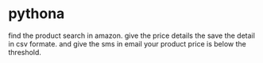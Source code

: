 # pythona
find the product search in amazon. give the price details the save the detail in csv formate. and give the sms in email your product price is below the threshold. 

